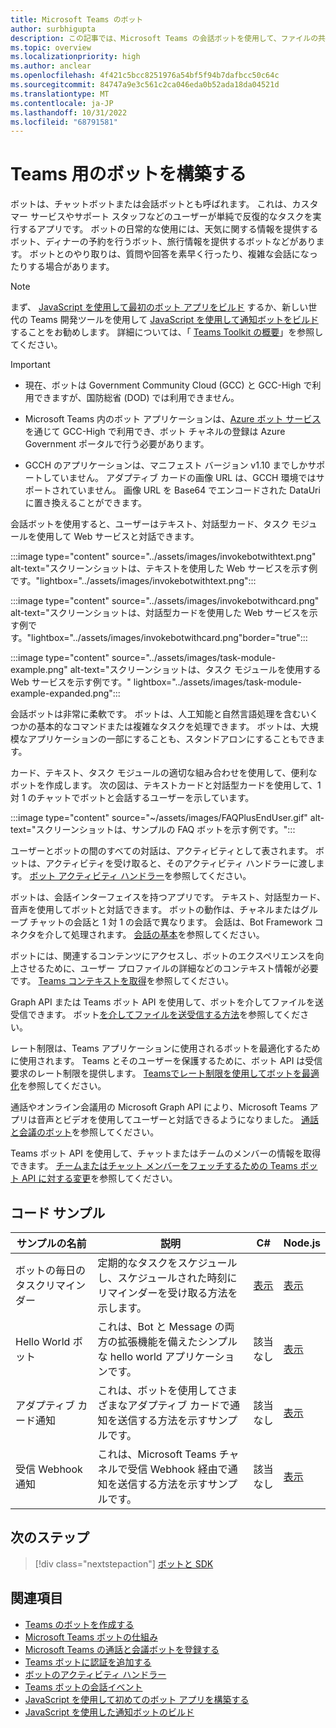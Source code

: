 ```yaml
---
title: Microsoft Teams のボット
author: surbhigupta
description: この記事では、Microsoft Teams の会話ボットを使用して、ファイルの共有、プロアクティブ通知の送信、対話型カードの送信、通話、ボット コマンドの呼び出し、IVR を行います。
ms.topic: overview
ms.localizationpriority: high
ms.author: anclear
ms.openlocfilehash: 4f421c5bcc8251976a54bf5f94b7dafbcc50c64c
ms.sourcegitcommit: 84747a9e3c561c2ca046eda0b52ada18da04521d
ms.translationtype: MT
ms.contentlocale: ja-JP
ms.lasthandoff: 10/31/2022
ms.locfileid: "68791581"
---
```

# <a name="build-bots-for-teams"></a>Teams 用のボットを構築する

ボットは、チャットボットまたは会話ボットとも呼ばれます。 これは、カスタマー サービスやサポート スタッフなどのユーザーが単純で反復的なタスクを実行するアプリです。 ボットの日常的な使用には、天気に関する情報を提供するボット、ディナーの予約を行うボット、旅行情報を提供するボットなどがあります。 ボットとのやり取りは、質問や回答を素早く行ったり、複雑な会話になったりする場合があります。

> [!NOTE]
> まず、 [JavaScript を使用して最初のボット アプリをビルド](../sbs-gs-bot.yml) するか、新しい世代の Teams 開発ツールを使用して [JavaScript を使用して通知ボットをビルド](../sbs-gs-notificationbot.yml) することをお勧めします。 詳細については、「 [Teams Toolkit の概要](../toolkit/teams-toolkit-fundamentals.md)」を参照してください。

> [!IMPORTANT]
>
> * 現在、ボットは Government Community Cloud (GCC) と GCC-High で利用できますが、国防総省 (DOD) では利用できません。
>
> * Microsoft Teams 内のボット アプリケーションは、[Azure ボット サービス](/azure/bot-service/how-to-deploy-gov-cloud-high)を通じて GCC-High で利用でき、ボット チャネルの登録は Azure Government ポータルで行う必要があります。
>
> * GCCH のアプリケーションは、マニフェスト バージョン v1.10 までしかサポートしていません。 アダプティブ カードの画像 URL は、GCCH 環境ではサポートされていません。 画像 URL を Base64 でエンコードされた DataUri に置き換えることができます。

会話ボットを使用すると、ユーザーはテキスト、対話型カード、タスク モジュールを使用して Web サービスと対話できます。

:::image type="content" source="../assets/images/invokebotwithtext.png" alt-text="スクリーンショットは、テキストを使用した Web サービスを示す例です。"lightbox="../assets/images/invokebotwithtext.png":::

:::image type="content" source="../assets/images/invokebotwithcard.png" alt-text="スクリーンショットは、対話型カードを使用した Web サービスを示す例です。"lightbox="../assets/images/invokebotwithcard.png"border="true":::

:::image type="content" source="../assets/images/task-module-example.png" alt-text="スクリーンショットは、タスク モジュールを使用する Web サービスを示す例です。" lightbox="../assets/images/task-module-example-expanded.png":::

会話ボットは非常に柔軟です。 ボットは、人工知能と自然言語処理を含むいくつかの基本的なコマンドまたは複雑なタスクを処理できます。 ボットは、大規模なアプリケーションの一部にすることも、スタンドアロンにすることもできます。

カード、テキスト、タスク モジュールの適切な組み合わせを使用して、便利なボットを作成します。 次の図は、テキストカードと対話型カードを使用して、1 対 1 のチャットでボットと会話するユーザーを示しています。

:::image type="content" source="~/assets/images/FAQPlusEndUser.gif" alt-text="スクリーンショットは、サンプルの FAQ ボットを示す例です。":::

ユーザーとボットの間のすべての対話は、アクティビティとして表されます。 ボットは、アクティビティを受け取ると、そのアクティビティ ハンドラーに渡します。 [ボット アクティビティ ハンドラー](~/bots/bot-basics.md)を参照してください。

ボットは、会話インターフェイスを持つアプリです。 テキスト、対話型カード、音声を使用してボットと対話できます。 ボットの動作は、チャネルまたはグループ チャットの会話と 1 対 1 の会話で異なります。 会話は、Bot Framework コネクタを介して処理されます。 [会話の基本](~/bots/how-to/conversations/conversation-basics.md)を参照してください。

ボットには、関連するコンテンツにアクセスし、ボットのエクスペリエンスを向上させるために、ユーザー プロファイルの詳細などのコンテキスト情報が必要です。 [Teams コンテキストを取得](~/bots/how-to/get-teams-context.md)を参照してください。

Graph API または Teams ボット API を使用して、ボットを介してファイルを送受信できます。 ボット[を介してファイルを送受信する方法](~/bots/how-to/bots-filesv4.md)を参照してください。

レート制限は、Teams アプリケーションに使用されるボットを最適化するために使用されます。 Teams とそのユーザーを保護するために、ボット API は受信要求のレート制限を提供します。 [Teamsでレート制限を使用してボットを最適化](~/bots/how-to/rate-limit.md)を参照してください。

通話やオンライン会議用の Microsoft Graph API により、Microsoft Teams アプリは音声とビデオを使用してユーザーと対話できるようになりました。 [通話と会議のボット](~/bots/calls-and-meetings/calls-meetings-bots-overview.md)を参照してください。

Teams ボット API を使用して、チャットまたはチームのメンバーの情報を取得できます。 [チームまたはチャット メンバーをフェッチするための Teams ボット API に対する変更](~/resources/team-chat-member-api-changes.md)を参照してください。

<!--- TBD: For quick scanning, see if the above information can be itemized as a list.
--->

## <a name="code-samples"></a>コード サンプル

|サンプルの名前 | 説明 | C# | Node.js |
|----------------|-----------------|--------------|--------------|
| ボットの毎日のタスクリマインダー| 定期的なタスクをスケジュールし、スケジュールされた時刻にリマインダーを受け取る方法を示します。 | [表示](https://github.com/OfficeDev/Microsoft-Teams-Samples/tree/main/samples/bot-daily-task-reminder/csharp) | [表示](https://github.com/OfficeDev/Microsoft-Teams-Samples/tree/main/samples/bot-daily-task-reminder/nodejs) |
| Hello World ボット | これは、Bot と Message の両方の拡張機能を備えたシンプルな hello world アプリケーションです。 | 該当なし | [表示](https://github.com/OfficeDev/TeamsFx-Samples/tree/v1.0.0/hello-world-bot) |
| アダプティブ カード通知 | これは、ボットを使用してさまざまなアダプティブ カードで通知を送信する方法を示すサンプルです。 | 該当なし | [表示](https://github.com/OfficeDev/TeamsFx-Samples/tree/v1.0.0/adaptive-card-notification) |
| 受信 Webhook 通知 | これは、Microsoft Teams チャネルで受信 Webhook 経由で通知を送信する方法を示すサンプルです。 | 該当なし | [表示](https://github.com/OfficeDev/TeamsFx-Samples/tree/v1.0.0/incoming-webhook-notification) |

## <a name="next-step"></a>次のステップ

> [!div class="nextstepaction"]
> [ボットと SDK](~/bots/bot-features.md)

## <a name="see-also"></a>関連項目

* [Teams のボットを作成する](../resources/bot-v3/bots-create.md)
* [Microsoft Teams ボットの仕組み](/azure/bot-service/bot-builder-basics-teams)
* [Microsoft Teams の通話と会議ボットを登録する](~/bots/calls-and-meetings/registering-calling-bot.md)
* [Teams ボットに認証を追加する](~/bots/how-to/authentication/add-authentication.md)
* [ボットのアクティビティ ハンドラー](~/bots/bot-basics.md)
* [Teams ボットの会話イベント](~/bots/how-to/conversations/subscribe-to-conversation-events.md)
* [JavaScript を使用して初めてのボット アプリを構築する](../sbs-gs-bot.yml)
* [JavaScript を使用した通知ボットのビルド](../sbs-gs-notificationbot.yml)
